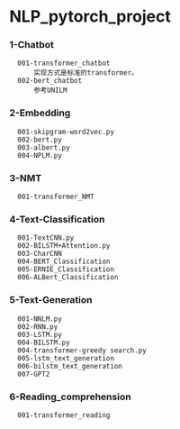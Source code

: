 # NLP_pytorch_project

### 1-Chatbot
      001-transformer_chatbot
          实现方式是标准的transformer。
      002-bert_chatbot
          参考UNILM

### 2-Embedding
      001-skipgram-word2vec.py
      002-bert.py
      003-albert.py	
      004-NPLM.py

### 3-NMT
      001-transformer_NMT

### 4-Text-Classification
      001-TextCNN.py
      002-BILSTM+Attention.py
      003-CharCNN
      004-BERT_Classification
      005-ERNIE_Classification
      006-ALBert_Classification
      
### 5-Text-Generation
      001-NNLM.py	
      002-RNN.py	
      003-LSTM.py	
      004-BILSTM.py	
      004-transformer-greedy search.py
      005-lstm_text_generation	
      006-bilstm_text_generation
      007-GPT2    
      
### 6-Reading_comprehension
      001-transformer_reading
      
